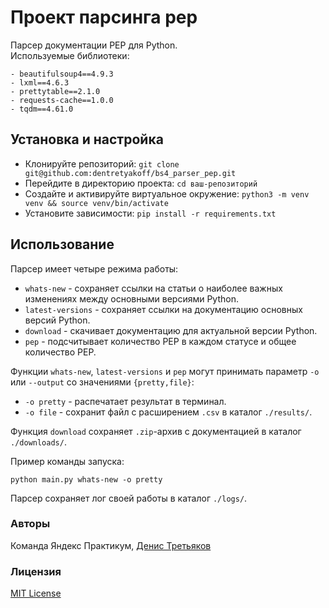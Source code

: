 # Проект парсинга pep
Парсер документации PEP для Python.\
Используемые библиотеки:
```
- beautifulsoup4==4.9.3
- lxml==4.6.3
- prettytable==2.1.0
- requests-cache==1.0.0
- tqdm==4.61.0
```

## Установка и настройка
- Клонируйте репозиторий: `git clone git@github.com:dentretyakoff/bs4_parser_pep.git`
- Перейдите в директорию проекта: `cd ваш-репозиторий`
- Создайте и активируйте виртуальное окружение: `python3 -m venv venv && source venv/bin/activate`
- Установите зависимости: `pip install -r requirements.txt`

## Использование
Парсер имеет четыре режима работы:
- `whats-new` - cохраняет ссылки на статьи о наиболее важных изменениях между основными версиями Python.
- `latest-versions` - cохраняет ссылки на документацию основных версий Python.
- `download` - cкачивает документацию для актуальной версии Python.
- `pep` - подсчитывает количество PEP в каждом статусе и общее количество PEP.

Функции `whats-new`, `latest-versions` и `pep` могут принимать параметр `-o` или `--output` со значениями `{pretty,file}`:
- `-o pretty` - распечатает результат в терминал.
- `-o file` - сохранит файл с расширением `.csv` в каталог `./results/`.

Функция `download` сохраняет `.zip`-архив с документацией в каталог `./downloads/`.

Пример команды запуска:
```
python main.py whats-new -o pretty
```
Парсер сохраняет лог своей работы в каталог `./logs/`.

### Авторы
Команда Яндекс Практикум, [Денис Третьяков](https://github.com/dentretyakoff)
### Лицензия
[MIT License](https://opensource.org/licenses/MIT)